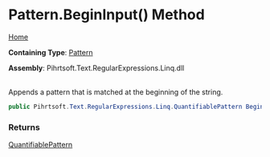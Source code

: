 # Pattern\.BeginInput\(\) Method

[Home](../../../../../../README.md)

**Containing Type**: [Pattern](../README.md)

**Assembly**: Pihrtsoft\.Text\.RegularExpressions\.Linq\.dll

\
Appends a pattern that is matched at the beginning of the string\.

```csharp
public Pihrtsoft.Text.RegularExpressions.Linq.QuantifiablePattern BeginInput()
```

### Returns

[QuantifiablePattern](../../QuantifiablePattern/README.md)

